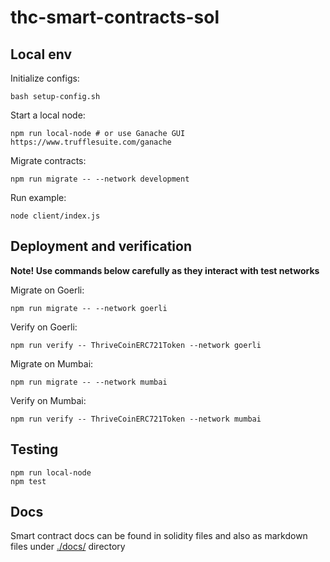 # thc-smart-contracts-sol

## Local env

Initialize configs:
```
bash setup-config.sh
```

Start a local node:
```
npm run local-node # or use Ganache GUI https://www.trufflesuite.com/ganache
```

Migrate contracts:
```
npm run migrate -- --network development
```

Run example:
```
node client/index.js
```

## Deployment and verification

**Note! Use commands below carefully as they interact with test networks**

Migrate on Goerli:
```
npm run migrate -- --network goerli
```

Verify on Goerli:
```
npm run verify -- ThriveCoinERC721Token --network goerli
```

Migrate on Mumbai:
```
npm run migrate -- --network mumbai
```

Verify on Mumbai:
```
npm run verify -- ThriveCoinERC721Token --network mumbai
```

## Testing

```
npm run local-node
npm test
```

## Docs

Smart contract docs can be found in solidity files and also as markdown files
under [./docs/](./docs/) directory
